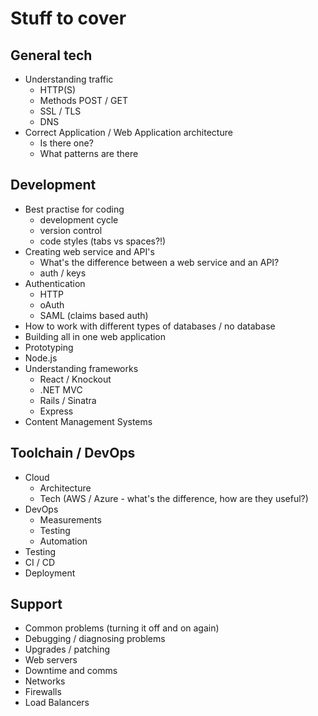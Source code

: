 # Stuff to cover

## General tech
* Understanding traffic
	* HTTP(S)
	* Methods POST / GET 
	* SSL / TLS
	* DNS
* Correct Application / Web Application architecture
	* Is there one?
	* What patterns are there



## Development
* Best practise for coding
	* development cycle
	* version control
	* code styles (tabs vs spaces?!)
* Creating web service and API's
	* What's the difference between a web service and an API?
	* auth / keys
* Authentication
	* HTTP
	* oAuth
	* SAML (claims based auth)
* How to work with different types of databases / no database
* Building all in one web application
* Prototyping
* Node.js
* Understanding frameworks
	* React / Knockout
	* .NET MVC
	* Rails / Sinatra
	* Express
* Content Management Systems

## Toolchain / DevOps
* Cloud
	* Architecture
	* Tech (AWS / Azure - what's the difference, how are they useful?)
* DevOps
	* Measurements
	* Testing
	* Automation
* Testing
* CI / CD
* Deployment

## Support
* Common problems (turning it off and on again)
* Debugging / diagnosing problems
* Upgrades / patching
* Web servers
* Downtime and comms
* Networks
* Firewalls
* Load Balancers



